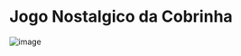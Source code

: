 # Jogo Nostalgico da Cobrinha

![image](https://user-images.githubusercontent.com/72883707/116899863-7822d380-ac0e-11eb-83bd-545ca69c8901.png)

